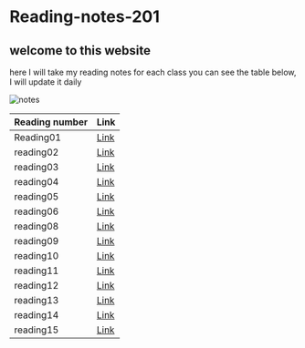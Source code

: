 # Reading-notes-201
## welcome to this website  
here I will take my reading notes for each class you can see the table below, I will update it daily 

![notes](https://www.invespcro.com/blog/images/blog-images/main.png)

 
Reading number | Link
---------------|----------
Reading01| [Link](https://github.com/messeili/reading-notes-201/read01)
reading02| [Link]()
reading03| [Link]()
reading04| [Link]()
reading05| [Link]()
reading06| [Link]()
reading08| [Link]()
reading09| [Link]()
reading10| [Link]()
reading11| [Link]()
reading12| [Link]()
reading13| [Link]()
reading14| [Link]()
reading15| [Link]()
